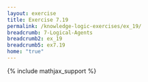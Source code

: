 ```yaml
---
layout: exercise
title: Exercise 7.19
permalink: /knowledge-logic-exercises/ex_19/
breadcrumb: 7-Logical-Agents
breadcrumb2: ex_19
breadcrumb5: ex7.19
home: "true"
---
```


{% include mathjax_support %}


